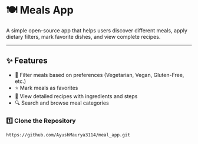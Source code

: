 # 🍽️ Meals App

A simple open-source app that helps users discover different meals, apply dietary filters, mark favorite dishes, and view complete recipes.

---

## ✨ Features
- 🥗 Filter meals based on preferences (Vegetarian, Vegan, Gluten-Free, etc.)
- ⭐ Mark meals as favorites
- 📜 View detailed recipes with ingredients and steps
- 🔍 Search and browse meal categories

### 1️⃣ Clone the Repository
```bash
https://github.com/AyushMaurya3114/meal_app.git
